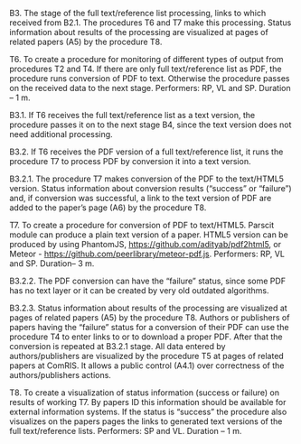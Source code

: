 В3. The stage of the full text/reference list processing, links to which received from B2.1. The procedures T6 and T7 make this processing. Status information about results of the processing are visualized at pages of related papers (A5) by the procedure T8. 

Т6. To create a procedure for monitoring of different types of output from procedures T2 and T4. If there are only full text/reference list as PDF, the procedure runs conversion of PDF to text. Otherwise the procedure passes on the received data to the next stage. 
Performers: RP, VL and SP. Duration – 1 m.

В3.1. If T6 receives the full text/reference list as a text version, the procedure passes it on to the next stage B4, since the text version does not need additional processing. 	

В3.2. If T6 receives the PDF version of a full text/reference list, it runs the procedure T7 to process PDF by conversion it into a text version.	

В3.2.1. The procedure T7 makes conversion of the PDF to the text/HTML5 version. Status information about conversion results (“success” or “failure”) and, if conversion was successful, a link to the text version of PDF are added to the paper’s page (A6) by the procedure T8.	

Т7. To create a procedure for conversion of PDF to text/HTML5. Parscit module can produce a plain text version of a paper. HTML5 version can be produced by using PhantomJS, https://github.com/adityab/pdf2html5, or Meteor - https://github.com/peerlibrary/meteor-pdf.js. Performers: RP, VL and SP. Duration– 3 m.

В3.2.2. The PDF conversion can have the “failure” status, since some PDF has no text layer or it can be created by very old outdated algorithms.	

В3.2.3. Status information about results of the processing are visualized at pages of related papers (A5) by the procedure T8. Authors or publishers of papers having the “failure” status for a conversion of their PDF can use the procedure T4 to enter links to or to download a proper PDF. After that the conversion is repeated at B3.2.1 stage. All data entered by authors/publishers are visualized by the procedure T5 at pages of related papers at ComRIS. It allows a public control (A4.1) over correctness of the authors/publishers actions.	

Т8. To create a visualization of status information (success or failure) on results of working T7. By papers ID this information should be available for external information systems. If the status is “success” the procedure also visualizes on the papers pages the links to generated text versions of the full text/reference lists. 
Performers: SP and VL. Duration – 1 m.
